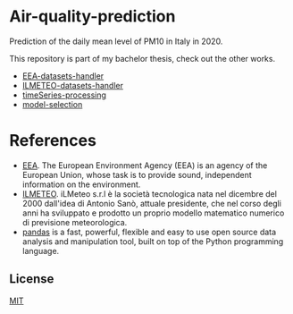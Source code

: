 # Air-quality-prediction
Prediction of the daily mean level of PM10 in Italy in 2020.

This repository is part of my bachelor thesis, check out the other works.
- [EEA-datasets-handler](https://github.com/EnricoPittini/EEA-datasets-handler)
- [ILMETEO-datasets-handler](https://github.com/EnricoPittini/ILMETEO-datasets-handler)
- [timeSeries-processing](https://github.com/EnricoPittini/timeSeries-processing)
- [model-selection](https://github.com/EnricoPittini/model-selection)

# References
- [EEA](https://www.eea.europa.eu/). The European Environment Agency (EEA) is an agency of the European Union, whose task is to provide sound, independent information on the environment.
- [ILMETEO](https://www.ilmeteo.it/). iLMeteo s.r.l è la società tecnologica nata nel dicembre del 2000 dall'idea di Antonio Sanò, attuale presidente, che nel corso degli anni ha sviluppato e prodotto un proprio modello matematico numerico di previsione meteorologica.
- [pandas](https://pandas.pydata.org/) is a fast, powerful, flexible and easy to use open source data analysis and manipulation tool,
built on top of the Python programming language.

## License
[MIT](https://choosealicense.com/licenses/mit/)
